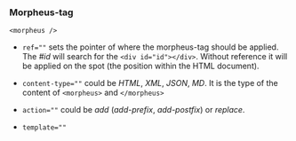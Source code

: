 ### Morpheus-tag

```
<morpheus />
```

- ```ref=""``` sets the pointer of where the morpheus-tag should be applied. The *#id* will search for the ```<div id="id"></div>```. Without reference it will be applied on the spot (the position within the HTML document).

- ```content-type=""``` could be *HTML*, *XML*, *JSON*, *MD*. It is the type of the content of ```<morpheus>``` and ```</morpheus>```

- ```action=""``` could be *add* (*add-prefix*, *add-postfix*) or *replace*.

- ```template=""``` 
